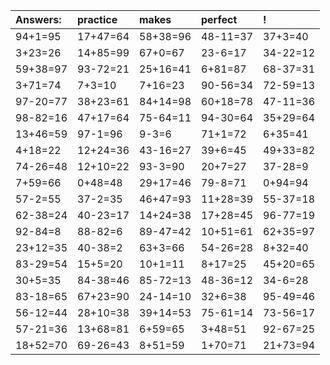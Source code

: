 | Answers: | practice | makes | perfect | ! |
| :--- | :--- | :--- | :--- | :--- |
| 94+1=95 | 17+47=64 | 58+38=96 | 48-11=37 | 37+3=40 | 
| 3+23=26 | 14+85=99 | 67+0=67 | 23-6=17 | 34-22=12 | 
| 59+38=97 | 93-72=21 | 25+16=41 | 6+81=87 | 68-37=31 | 
| 3+71=74 | 7+3=10 | 7+16=23 | 90-56=34 | 72-59=13 | 
| 97-20=77 | 38+23=61 | 84+14=98 | 60+18=78 | 47-11=36 | 
| 98-82=16 | 47+17=64 | 75-64=11 | 94-30=64 | 35+29=64 | 
| 13+46=59 | 97-1=96 | 9-3=6 | 71+1=72 | 6+35=41 | 
| 4+18=22 | 12+24=36 | 43-16=27 | 39+6=45 | 49+33=82 | 
| 74-26=48 | 12+10=22 | 93-3=90 | 20+7=27 | 37-28=9 | 
| 7+59=66 | 0+48=48 | 29+17=46 | 79-8=71 | 0+94=94 | 
| 57-2=55 | 37-2=35 | 46+47=93 | 11+28=39 | 55-37=18 | 
| 62-38=24 | 40-23=17 | 14+24=38 | 17+28=45 | 96-77=19 | 
| 92-84=8 | 88-82=6 | 89-47=42 | 10+51=61 | 62+35=97 | 
| 23+12=35 | 40-38=2 | 63+3=66 | 54-26=28 | 8+32=40 | 
| 83-29=54 | 15+5=20 | 10+1=11 | 8+17=25 | 45+20=65 | 
| 30+5=35 | 84-38=46 | 85-72=13 | 48-36=12 | 34-6=28 | 
| 83-18=65 | 67+23=90 | 24-14=10 | 32+6=38 | 95-49=46 | 
| 56-12=44 | 28+10=38 | 39+14=53 | 75-61=14 | 73-56=17 | 
| 57-21=36 | 13+68=81 | 6+59=65 | 3+48=51 | 92-67=25 | 
| 18+52=70 | 69-26=43 | 8+51=59 | 1+70=71 | 21+73=94 | 
